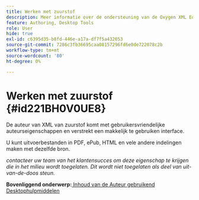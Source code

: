 ```yaml
---
title: Werken met zuurstof
description: Meer informatie over de ondersteuning van de Oxygen XML Editor voor het ontwerpen en publiceren van inhoud in AEM Guides.
feature: Authoring, Desktop Tools
role: User
hide: true
exl-id: c6395d35-b8fd-446e-a17a-df7f5a432053
source-git-commit: 7286c3fb36695caa08157296fd6e0de722078c2b
workflow-type: tm+mt
source-wordcount: '80'
ht-degree: 0%

---
```


# Werken met zuurstof {#id221BH0V0UE8}

De auteur van XML van zuurstof komt met gebruikersvriendelijke auteurseigenschappen en verstrekt een makkelijk te gebruiken interface.

U kunt uitvoerbestanden in PDF, ePub, HTML en vele andere indelingen maken met dezelfde bron.

*contacteer uw team van het klantensucces om deze eigenschap te krijgen die in het milieu wordt toegelaten. Dit wordt niet toegelaten als deel van uit-van-de-doos steun.*

**Bovenliggend onderwerp:**[ Inhoud van de Auteur gebruikend Desktophulpmiddelen ](author-desktop-tools.md)
